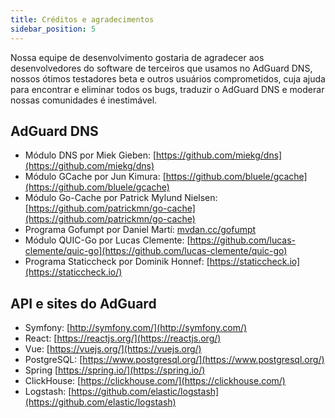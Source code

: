 ```yaml
---
title: Créditos e agradecimentos
sidebar_position: 5
---
```


Nossa equipe de desenvolvimento gostaria de agradecer aos desenvolvedores do software de terceiros que usamos no AdGuard DNS, nossos ótimos testadores beta e outros usuários comprometidos, cuja ajuda para encontrar e eliminar todos os bugs, traduzir o AdGuard DNS e moderar nossas comunidades é inestimável.

## AdGuard DNS

* Módulo DNS por Miek Gieben: [https://github.com/miekg/dns](https://github.com/miekg/dns)
* Módulo GCache por Jun Kimura: [https://github.com/bluele/gcache](https://github.com/bluele/gcache)
* Módulo Go-Cache por Patrick Mylund Nielsen: [https://github.com/patrickmn/go-cache](https://github.com/patrickmn/go-cache)
* Programa Gofumpt por Daniel Martí: [mvdan.cc/gofumpt](https://github.com/mvdan/gofumpt)
* Módulo QUIC-Go por Lucas Clemente: [https://github.com/lucas-clemente/quic-go](https://github.com/lucas-clemente/quic-go)
* Programa Staticcheck por Dominik Honnef: [https://staticcheck.io](https://staticcheck.io/)

## API e sites do AdGuard

* Symfony: [http://symfony.com/](http://symfony.com/)
* React: [https://reactjs.org/](https://reactjs.org/)
* Vue: [https://vuejs.org/](https://vuejs.org/)
* PostgreSQL: [https://www.postgresql.org/](https://www.postgresql.org/)
* Spring [https://spring.io/](https://spring.io/)
* ClickHouse: [https://clickhouse.com/](https://clickhouse.com/)
* Logstash: [https://github.com/elastic/logstash](https://github.com/elastic/logstash)
